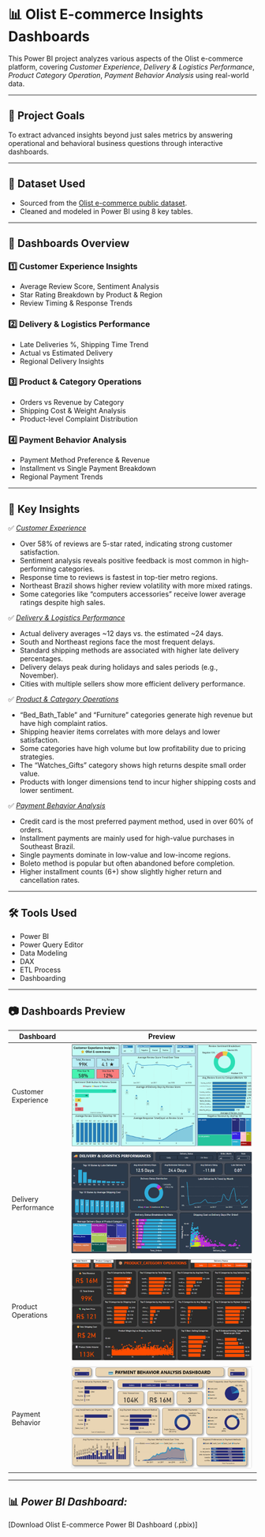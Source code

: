 # 📊 Olist E-commerce Insights Dashboards

This Power BI project analyzes various aspects of the Olist e-commerce platform, covering *Customer Experience*, *Delivery & Logistics Performance*, *Product Category Operation*, *Payment Behavior Analysis* using real-world data.

---

## 🧠 Project Goals
To extract advanced insights beyond just sales metrics by answering operational and behavioral business questions through interactive dashboards.

---

## 📁 Dataset Used
- Sourced from the [Olist e-commerce public dataset](https://www.kaggle.com/datasets/olistbr/brazilian-ecommerce).
- Cleaned and modeled in Power BI using 8 key tables.

---

## 📌 Dashboards Overview

### 1️⃣ Customer Experience Insights
- Average Review Score, Sentiment Analysis
- Star Rating Breakdown by Product & Region
- Review Timing & Response Trends

### 2️⃣ Delivery & Logistics Performance
- Late Deliveries %, Shipping Time Trend
- Actual vs Estimated Delivery
- Regional Delivery Insights

### 3️⃣ Product & Category Operations
- Orders vs Revenue by Category
- Shipping Cost & Weight Analysis
- Product-level Complaint Distribution

### 4️⃣ Payment Behavior Analysis
- Payment Method Preference & Revenue
- Installment vs Single Payment Breakdown
- Regional Payment Trends

---

## 📌 Key Insights

✅ [*Customer Experience*](https://github.com/AlishaMahanty85/Brazilian_E-commmerce_Project-PowerBI/blob/main/Customers_Experience_Insights.pdf)
- Over 58% of reviews are 5-star rated, indicating strong customer satisfaction.  
- Sentiment analysis reveals positive feedback is most common in high-performing categories.  
- Response time to reviews is fastest in top-tier metro regions.  
- Northeast Brazil shows higher review volatility with more mixed ratings.  
- Some categories like “computers accessories” receive lower average ratings despite high sales.  

✅ [*Delivery & Logistics Performance*](https://github.com/AlishaMahanty85/Brazilian_E-commmerce_Project-PowerBI/blob/main/Delivery_Logistics_Performance_Insights.pdf)
- Actual delivery averages ~12 days vs. the estimated ~24 days.  
- South and Northeast regions face the most frequent delays.  
- Standard shipping methods are associated with higher late delivery percentages.  
- Delivery delays peak during holidays and sales periods (e.g., November).  
- Cities with multiple sellers show more efficient delivery performance.  

✅ [*Product & Category Operations*](https://github.com/AlishaMahanty85/Brazilian_E-commmerce_Project-PowerBI/blob/main/Product_Category_Operations_Insights.pdf)
- “Bed_Bath_Table” and “Furniture” categories generate high revenue but have high complaint ratios.  
- Shipping heavier items correlates with more delays and lower satisfaction.  
- Some categories have high volume but low profitability due to pricing strategies.  
- The “Watches_Gifts” category shows high returns despite small order value.  
- Products with longer dimensions tend to incur higher shipping costs and lower sentiment.  

✅ [*Payment Behavior Analysis*](https://github.com/AlishaMahanty85/Brazilian_E-commmerce_Project-PowerBI/blob/main/Payment_Behavior_Analysis_Insights.pdf)
- Credit card is the most preferred payment method, used in over 60% of orders.  
- Installment payments are mainly used for high-value purchases in Southeast Brazil.  
- Single payments dominate in low-value and low-income regions.  
- Boleto method is popular but often abandoned before completion.  
- Higher installment counts (6+) show slightly higher return and cancellation rates.

---

## 🛠 Tools Used
- Power BI
- Power Query Editor
- Data Modeling
- DAX
- ETL Process
- Dashboarding

---

## 📷 Dashboards Preview

| Dashboard | Preview |
|----------|---------|
| Customer Experience | ![Customer Experience](https://github.com/AlishaMahanty85/Brazilian_E-commmerce_Project-PowerBI/blob/main/Customer_Experience.png) |
| Delivery Performance | ![Delivery Performance](https://github.com/AlishaMahanty85/Brazilian_E-commmerce_Project-PowerBI/blob/main/Delivery_Logistics_Performance.png) |
| Product Operations | ![Product Operations](https://github.com/AlishaMahanty85/Brazilian_E-commmerce_Project-PowerBI/blob/main/Product_Category_Operations.png) |
| Payment Behavior | ![Payment Behavior](https://github.com/AlishaMahanty85/Brazilian_E-commmerce_Project-PowerBI/blob/main/Payment_Behavior_Analysis.png) |

---

## 📊 *Power BI Dashboard:*
[Download Olist E-commerce Power BI Dashboard (.pbix)]
